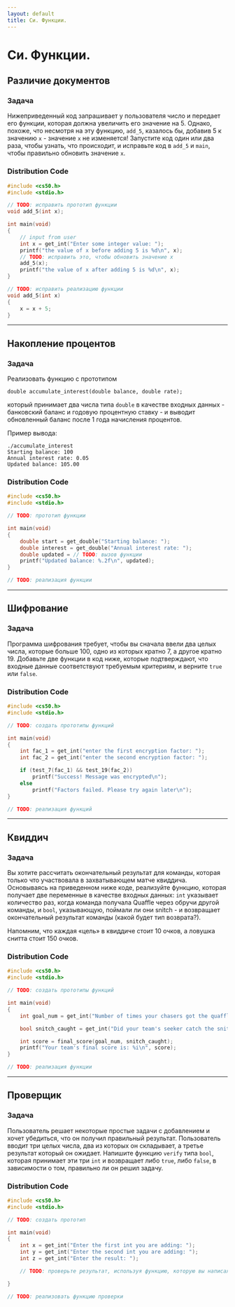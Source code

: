 ```yaml
---
layout: default
title: Си. Функции.
---
```


# Си. Функции.

## Различие документов

### Задача
Нижеприведенный код запрашивает у пользователя число и передает его функции, которая должна увеличить его значение на 5. Однако, похоже, что несмотря на эту функцию, `add_5`, казалось бы, добавив 5 к значению `x` - значение `x` не изменяется! Запустите код один или два раза, чтобы узнать, что происходит, и исправьте код в `add_5` и `main`, чтобы правильно обновить значение `x`.


### Distribution Code
```c
#include <cs50.h>
#include <stdio.h>

// TODO: исправить прототип функции
void add_5(int x);

int main(void)
{
    // input from user
    int x = get_int("Enter some integer value: ");
    printf("the value of x before adding 5 is %d\n", x);
    // TODO: исправить это, чтобы обновить значение x
    add_5(x);
    printf("the value of x after adding 5 is %d\n", x);
}

// TODO: исправить реализацию функции
void add_5(int x)
{
    x = x + 5;
}
```

***

## Накопление процентов

### Задача
Реализовать функцию с прототипом

`double accumulate_interest(double balance, double rate);`

который принимает два числа типа  `double` в качестве входных данных - банковский баланс и годовую процентную ставку - и выводит обновленный баланс после 1 года начисления процентов.

Пример вывода:
```
./accumulate_interest
Starting balance: 100
Annual interest rate: 0.05
Updated balance: 105.00
```

### Distribution Code
```c
#include <cs50.h>
#include <stdio.h>

// TODO: прототип функции

int main(void)
{
    double start = get_double("Starting balance: ");
    double interest = get_double("Annual interest rate: ");
    double updated = // TODO: вызов функции
    printf("Updated balance: %.2f\n", updated);
}

// TODO: реализация функции
```

***

## Шифрование

### Задача
Программа шифрования требует, чтобы вы сначала ввели два целых числа, которые больше 100, одно из которых кратно 7, а другое кратно 19. Добавьте две функции в код ниже, которые подтверждают, что входные данные соответствуют требуемым критериям, и верните `true` или `false`.

### Distribution Code
```c
#include <cs50.h>
#include <stdio.h>

// TODO: создать прототипы функций

int main(void)
{
    int fac_1 = get_int("enter the first encryption factor: ");
    int fac_2 = get_int("enter the second encryption factor: ");

    if (test_7(fac_1) && test_19(fac_2))
        printf("Success! Message was encrypted\n");
    else
        printf("Factors failed. Please try again later\n");
}

// TODO: реализация функций
```

***

## Квиддич

### Задача
Вы хотите рассчитать окончательный результат для команды, которая только что участвовала в захватывающем матче квиддича. Основываясь на приведенном ниже коде, реализуйте функцию, которая получает две переменные в качестве входных данных: `int` указывает количество раз, когда команда получала Quaffle через обручи другой команды, и `bool`, указывающую, поймали ли они snitch - и возвращает окончательный результат команды (какой будет тип возврата?).

Напомним, что каждая «цель» в квиддиче стоит 10 очков, а ловушка снитта стоит 150 очков.


### Distribution Code
```c
#include <cs50.h>
#include <stdio.h>

// TODO: создать прототипы функций

int main(void)
{
    int goal_num = get_int("Number of times your chasers got the quaffle through a hoop: ");

    bool snitch_caught = get_int("Did your team's seeker catch the snitch? Enter 1 if true, 0 otherwise: ");

    int score = final_score(goal_num, snitch_caught);
    printf("Your team's final score is: %i\n", score);
}

// TODO: реализация функции
```

***

## Проверщик

### Задача
Пользователь решает некоторые простые задачи с добавлением и хочет убедиться, что он получил правильный результат. Пользователь вводит три целых числа, два из которых он складывает, а третье результат который он ожидает. Напишите функцию `verify` типа `bool`, которая принимает эти три `int` и возвращает либо `true`, либо `false`, в зависимости о том, правильно ли он решил задачу.

### Distribution Code
```c
#include <cs50.h>
#include <stdio.h>

// TODO: создать прототип

int main(void)
{
    int x = get_int("Enter the first int you are adding: ");
    int y = get_int("Enter the second int you are adding: ");
    int z = get_int("Enter the result: ");

    // TODO: проверьте результат, используя функцию, которую вы написали, и напечатайте 'correct!' или 'incorrect!'

}

// TODO: реализовать функцию проверки
```
